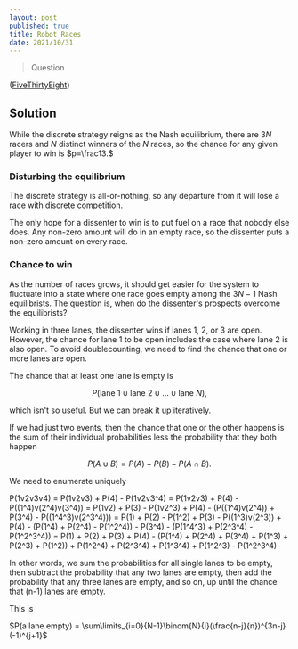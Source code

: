 ```yaml
---
layout: post
published: true
title: Robot Races
date: 2021/10/31
---
```


>Question

<!--more-->

([FiveThirtyEight](URL))

## Solution

While the discrete strategy reigns as the Nash equilibrium, there are $3N$ racers and $N$ distinct winners of the $N$ races, so the chance for any given player to win is $p=\frac13.$

### Disturbing the equilibrium

The discrete strategy is all-or-nothing, so any departure from it will lose a race with discrete competition. 

The only hope for a dissenter to win is to put fuel on a race that nobody else does. Any non-zero amount will do in an empty race, so the dissenter puts a non-zero amount on every race.

### Chance to win

As the number of races grows, it should get easier for the system to fluctuate into a state where one race goes empty among the $3N-1$ Nash equilibrists. The question is, when do the dissenter's prospects overcome the equilibrists?

Working in three lanes, the dissenter wins if lanes $1,$ $2,$ or $3$ are open. However, the chance for lane $1$ to be open includes the case where lane $2$ is also open. To avoid doublecounting, we need to find the chance that one or more lanes are open.

The chance that at least one lane is empty is 

$$
P(\text{lane 1} \cup \text{lane 2} \cup \ldots \cup \text{lane }N),
$$

which isn't so useful. But we can break it up iteratively.

If we had just two events, then the chance that one or the other happens is the sum of their individual probabilities less the probability that they both happen

$$
P(A\cup B) = P(A) + P(B) - P(A\cap B).
$$

We need to enumerate uniquely 

P(1v2v3v4) 
= P(1v2v3) + P(4) - P(1v2v3^4)
= P(1v2v3) + P(4) - P((1^4)v(2^4)v(3^4))
= P(1v2) + P(3) - P(1v2^3) + P(4) - (P((1^4)v(2^4)) + P(3^4) - P((1^4^3)v(2^3^4)))
= P(1) + P(2) - P(1^2) + P(3) - P((1^3)v(2^3)) + P(4) - (P(1^4) + P(2^4) - P(1^2^4)) - P(3^4) - (P(1^4^3) + P(2^3^4) - P(1^2^3^4))
= P(1) + P(2) + P(3) + P(4) - (P(1^4) + P(2^4) + P(3^4) + P(1^3) + P(2^3) + P(1^2)) + P(1^2^4) + P(2^3^4) + P(1^3^4) + P(1^2^3) - P(1^2^3^4)

In other words, we sum the probabilities for all single lanes to be empty, then subtract the probability that any two lanes are empty, then add the probability that any three lanes are empty, and so on, up until the chance that (n-1) lanes are empty.  

This is 

$P(a lane empty) = \sum\limits_{i=0}{N-1}\binom{N}{i}(\frac{n-j}{n})^{3n-j}(-1)^{j+1}$
 
 
<br>
